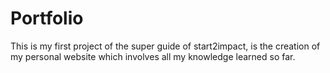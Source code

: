 # Portfolio

This is my first project of the super guide of start2impact, is the creation of my personal website which involves all my knowledge learned so far.
